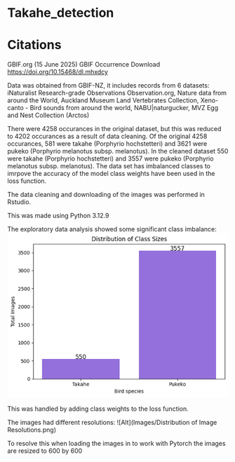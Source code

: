 # Takahe_detection
# Citations
GBIF.org (15 June 2025) GBIF Occurrence Download  https://doi.org/10.15468/dl.mhxdcy

Data was obtained from GBIF-NZ, it includes records from 6 datasets: iNaturalist Research-grade Observations Observation.org, Nature data from around the World, Auckland Museum Land Vertebrates Collection, Xeno-canto - Bird sounds from around the world, NABU|naturgucker, MVZ Egg and Nest Collection (Arctos)

There were 4258 occurances in the original dataset, but this was reduced to 4202 occurances as a result of data cleaning.
Of the original 4258 occurances, 581 were takahe (Porphyrio hochstetteri) and 3621 were pukeko (Porphyrio melanotus subsp. melanotus).
In the cleaned dataset 550 were takahe (Porphyrio hochstetteri) and 3557 were pukeko (Porphyrio melanotus subsp. melanotus).
The data set has imbalanced classes to imrpove the accuracy of the model class weights have been used in the loss function.

The data cleaning and downloading of the images was performed in Rstudio.

This was made using Python 3.12.9

The exploratory data analysis showed some significant class imbalance:
![Alt text](Images/class_distribution.png)

This was handled by adding class weights to the loss function.

The images had different resolutions:
![Alt](Images/Distribution of Image Resolutions.png)

To resolve this when loading the images in to work with Pytorch the images are resized to 600 by 600


